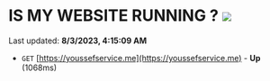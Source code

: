 # IS MY WEBSITE RUNNING ? [![](https://img.shields.io/static/v1?label=Sponsor&message=%E2%9D%A4&logo=GitHub&color=%23fe8e86)](https://github.com/sponsors/<username>)

Last updated: **8/3/2023, 4:15:09 AM**

- `GET` [https://youssefservice.me](https://youssefservice.me) - **Up** (1068ms)
